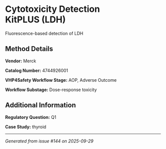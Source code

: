 # Cytotoxicity Detection KitPLUS (LDH)

Fluorescence-based detection of LDH

## Method Details

**Vendor:** Merck

**Catalog Number:** 4744926001

**VHP4Safety Workflow Stage:** AOP, Adverse Outcome

**Workflow Substage:** Dose-response toxicity

## Additional Information

**Regulatory Question:** Q1

**Case Study:** thyroid

---

*Generated from issue #144 on 2025-09-29*
